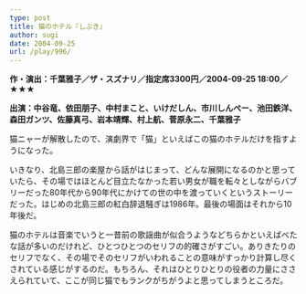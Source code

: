 ```yaml
---
type: post
title: 猫のホテル『しぶき』
author: sugi
date: 2004-09-25
url: /play/996/
---
```

**作・演出：千葉雅子／ザ・スズナリ／指定席3300円／2004-09-25 18:00／★★★**

**出演：中谷竜、依田朋子、中村まこと、いけだしん、市川しんぺー、池田鉄洋、森田ガンツ、佐藤真弓、岩本靖輝、村上航、菅原永二、千葉雅子**

猫ニャーが解散したので、演劇界で「猫」といえばこの猫のホテルだけを指すようになった。

いきなり、北島三郎の楽屋から話がはじまって、どんな展開になるのかと思っていたら、その場ではほとんど目立たなかった若い男女が職を転々としながらバブリーだった80年代から90年代にかけての世の中を渡っていくというストーリーだった。はじめの北島三郎の紅白辞退騒ぎは1986年。最後の場面はそれから10年後だ。

猫のホテルは音楽でいうと一昔前の歌謡曲が似合うようなどちらかといえばべたな話が多いのだけれど、ひとつひとつのセリフの的確さがすごい。ありきたりのセリフでなく、その場でそのセリフがいわれることの意味がすっかり計算し尽くされている感じがするのだ。もちろん、それはひとりひとりの役者の力量にささえられていて、ここが同じ猫でもランクがちがうよと思ってしまうところだ。
